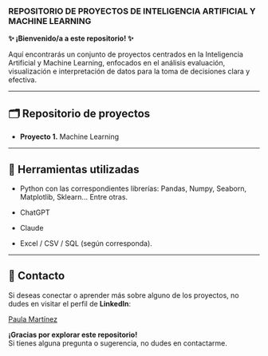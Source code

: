 ### **REPOSITORIO DE PROYECTOS DE INTELIGENCIA ARTIFICIAL Y MACHINE LEARNING** ###

**✨ ¡Bienvenido/a a este repositorio! ✨**

Aquí encontrarás un conjunto de proyectos centrados en la Inteligencia Artificial y Machine Learning, enfocados en el análisis evaluación, visualización e interpretación de datos para la toma de decisiones clara y efectiva.

---

## 🗂️ Repositorio de proyectos

- **Proyecto 1.** Machine Learning

---

## 🧰 Herramientas utilizadas

- Python con las correspondientes librerías: Pandas, Numpy, Seaborn, Matplotlib, Sklearn... Entre otras.

- ChatGPT

- Claude

- Excel / CSV / SQL (según corresponda).

---

## 📱 **Contacto**

Si deseas conectar o aprender más sobre alguno de los proyectos, no dudes en visitar el perfil de **LinkedIn**: 

[Paula Martínez](https://www.linkedin.com/in/paulamartinezcantero/)  


**¡Gracias por explorar este repositorio!**  
Si tienes alguna pregunta o sugerencia, no dudes en contactarme.
